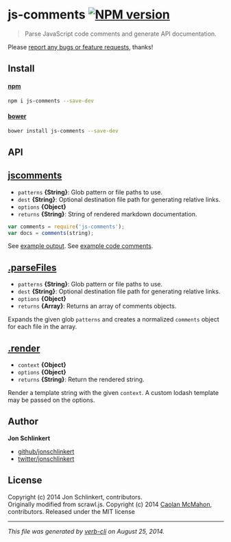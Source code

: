# js-comments [![NPM version](https://badge.fury.io/js/js-comments.png)](http://badge.fury.io/js/js-comments)

> Parse JavaScript code comments and generate API documentation.

Please [report any bugs or feature requests](https://github.com/jonschlinkert/js-comments/issues/new), thanks!

## Install

#### [npm](npmjs.org)

```bash
npm i js-comments --save-dev
```

#### [bower](https://github.com/bower/bower)

```bash
bower install js-comments --save-dev
```

## API
## [jscomments](index.js#L43)

* `patterns` **{String}**: Glob pattern or file paths to use.    
* `dest` **{String}**: Optional destination file path for generating relative links.    
* `options` **{Object}**    
* `returns` **{String}**: String of rendered markdown documentation.  

```js
var comments = require('js-comments');
var docs = comments(string);
```
See [example output](./test/actual/comments.json).
See [example code comments](./index.js).

## [.parseFiles](index.js#L60)

* `patterns` **{String}**: Glob pattern or file paths to use.    
* `dest` **{String}**: Optional destination file path for generating relative links.    
* `options` **{Object}**    
* `returns` **{Array}**: Returns an array of comments objects.  

Expands the given glob `patterns` and creates a normalized
`comments` object for each file in the array.

## [.render](index.js#L89)

* `context` **{Object}**    
* `options` **{Object}**    
* `returns` **{String}**: Return the rendered string.  

Render a template string with the given `context`. A
custom lodash template may be passed on the options.

## Author

**Jon Schlinkert**

+ [github/jonschlinkert](https://github.com/jonschlinkert)
+ [twitter/jonschlinkert](http://twitter.com/jonschlinkert)

## License

Copyright (c) 2014 Jon Schlinkert, contributors.  
Originally modified from scrawl.js. Copyright (c) 2014 [Caolan McMahon](https://github.com/caolan), contributors.
Released under the MIT license

***

_This file was generated by [verb-cli](https://github.com/assemble/verb-cli) on August 25, 2014._